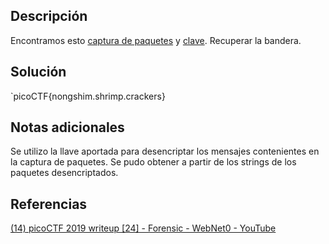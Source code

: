 ## Descripción
Encontramos esto [captura de paquetes](https://jupiter.challenges.picoctf.org/static/0c84d3636dd088d9fe4efd5d0d869a06/capture.pcap) y [clave](https://jupiter.challenges.picoctf.org/static/0c84d3636dd088d9fe4efd5d0d869a06/picopico.key). Recuperar la bandera.
## Solución
`picoCTF{nongshim.shrimp.crackers}
## Notas adicionales
Se utilizo la llave aportada para desencriptar los mensajes contenientes en la captura de paquetes. Se pudo obtener a partir de los strings de los paquetes desencriptados.
## Referencias
[(14) picoCTF 2019 writeup [24] - Forensic - WebNet0 - YouTube](https://www.youtube.com/watch?v=9uflLPoETOc)

